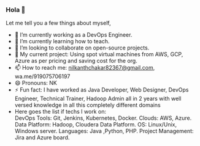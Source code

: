 ### Hola 👋 
Let me tell you a few things about myself,
- 🔭 I’m currently working as a DevOps Engineer.
- 🌱 I’m currently learning how to teach.
- 👯 I’m looking to collaborate on open-source projects.
- 🤔 My current project: Using spot virtual machines from AWS, GCP, Azure as per pricing and saving cost for the org.
- 📫 How to reach me: nilkanthchakar82367@gmail.com, wa.me/919075706197
- 😄 Pronouns: NK
- ⚡ Fun fact: I have worked as Java Developer, Web Designer, DevOps Engineer, Technical Trainer, Hadoop Admin all in 2 years with well versed knowledge in all this completely different domains
- Here goes the list if techs I work on:  
      DevOps Tools: Git, Jenkins, Kubernetes, Docker.
      Clouds: AWS, Azure.
      Data Platform: Hadoop, Cloudera Data Platform.
      OS: Linux/Unix, Windows server.
      Languages: Java ,Python, PHP.
      Project Management: Jira and Azure board.

